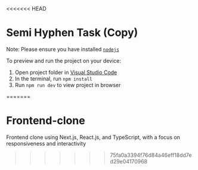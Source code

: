 <<<<<<< HEAD

  # Semi Hyphen Task (Copy)

  Note: Please ensure you have installed <code><a href="https://nodejs.org/en/download/">nodejs</a></code>

  To preview and run the project on your device:
  1) Open project folder in <a href="https://code.visualstudio.com/download">Visual Studio Code</a>
  2) In the terminal, run `npm install`
  3) Run `npm run dev` to view project in browser
  
=======
# Frontend-clone
Frontend clone using Next.js, React.js, and TypeScript, with a focus on responsiveness and interactivity
>>>>>>> 75fa0a3394f76d84a46eff18dd7ed29e04170968
